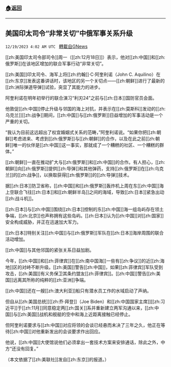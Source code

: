 ###  [:house:返回](README.md)
---


## 美国印太司令“非常关切”中俄军事关系升级
`12/19/2023 4:02 AM UTC ` [轉載自GNews](https://gnews.org/articles/2125933)

[[zh:美国印太司令部司令]]周一（[[zh:12月18日]]）表示，他对[[zh:中国]]和[[zh:俄罗斯]]在该地区增加的联合军事行动“非常关切”。

[[zh:美国]]印太司令、海军上将[[zh:约翰]]·C·阿奎利诺（John C. Aquilino）在[[zh:东京]]发表这番讲话时，该地区的另一个关切点——[[zh:朝鲜]]进行了最新的[[zh:洲际弹道导弹]]试验，突显了其能力的进步。

阿奎利诺在明年初举行的联合演习“利刃24”之前与[[zh:日本]]国防官员会面。

他敦促[[zh:中国]]停止升级与邻国的海上对抗，并表示在[[zh:莫斯科]]发动的[[zh:乌克兰]][[zh:战争]]期间，[[zh:中国]]与[[zh:俄罗斯]]日益增加的军事活动是一个严重的关切。

“我认为目前这远超出了权宜婚姻式关系的范畴，”阿奎利诺说。“如果你把[[zh:朝鲜]]考虑进来、考虑到[[zh:俄罗斯]]与[[zh:朝鲜]]的合作，以及在此之前[[zh:朝鲜]]唯一的伙伴是[[zh:中国]]这一事实，那就成了一个糟糕的社区、一个糟糕的群体。”

[[zh:朝鲜]]一直在推动扩大与[[zh:俄罗斯]]和[[zh:中国]]的合作。有人担心，[[zh:朝鲜]]向[[zh:俄罗斯]]提供[[zh:导弹]]和其他弹药，支持[[zh:俄罗斯]]在[[zh:乌克兰]]的[[zh:战争]]，以换取获得[[zh:俄罗斯]]的[[zh:导弹]]技术。

据[[zh:日本]]防卫省称，[[zh:中国]]和[[zh:俄罗斯]]轰炸机上周在东[[zh:中国]]海上空联合飞往[[zh:日本]]和[[zh:朝鲜半岛]]之间的海域，导致[[zh:日本]]紧急出动[[zh:战斗机]]。

[[zh:日本]]与[[zh:中国]]围绕[[zh:日本]]控制的东[[zh:中国]]海一组岛屿存在领土争端，[[zh:北京]]也声称拥有这些岛屿。[[zh:日本]]认为[[zh:中国]]对[[zh:国家]]安全构成威胁，并正在迅速加大军力。

[[zh:日本]]特别关注[[zh:中国]]与[[zh:俄罗斯]]军队在[[zh:日本]]海岸周围的联合活动增加。

[[zh:中国]]与其他邻国的紧张关系日益加剧。

今年，[[zh:中国]]和[[zh:菲律宾]]在[[zh:南中国海]]一些有[[zh:争议]]的近[[zh:海地]]区的对峙不断升级。[[zh:美国]]警告[[zh:中国]]，如果[[zh:菲律宾]]军队受到攻击，[[zh:美国]]有义务保卫其条约盟友[[zh:菲律宾]]。[[zh:中国]]警告[[zh:美国]]远离其所称的纯粹的[[zh:亚洲]]争端。

[[zh:中国]]还在一艘[[zh:澳大利亚]]船只有潜水员工作的水域启动了声纳。

但自从[[zh:美国总统]][[zh:乔·拜登]]（Joe Biden）和[[zh:中国国家主席]][[zh:习近平]]于[[zh:11月]]同意稳定两[[zh:国关]]系并重新建立两军沟通以来，[[zh:中国]]与[[zh:美国]]战机和舰艇的空中和海上近距离接触已经停止。

但阿奎利诺要求与[[zh:中国]]对应将领的会谈已经悬而未决了三年之久，他正在等待[[zh:中国]]对他重新发出的会谈要求作出回应。

他说，[[zh:中国]]大使馆说他们必须拿出一套技术方案来安排通话，除此之外，中方“还没有回复。”

（本文依据了[[zh:美联社]]发自[[zh:东京]]的报道。）
